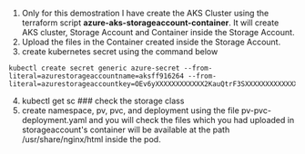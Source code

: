 1. Only for this demostration I have create the AKS Cluster using the terraform script **azure-aks-storageaccount-container**. It will create AKS cluster, Storage Account and Container inside the Storage Account.
2. Upload the files in the Container created inside the Storage Account.
3. create kubernetes secret using the command below
```
kubectl create secret generic azure-secret --from-literal=azurestorageaccountname=aksff916264 --from-literal=azurestorageaccountkey=OEv6yXXXXXXXXXXXX2KauQtrF3SXXXXXXXXXXXXXXXXXKXvE4yZKMvLMyXXXXXXXXXXXXXXXXX+AStOgassA==
```
4. kubectl get sc  ### check the storage class
5. create namespace, pv, pvc, and deployment using the file pv-pvc-deployment.yaml and you will check the files which you had uploaded in storageaccount's container will be available at the path /usr/share/nginx/html inside the pod.
